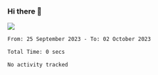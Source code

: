 ### Hi there 👋️

![](https://komarev.com/ghpvc/?username=Loner1024)

<!--START_SECTION:waka-->

```txt
From: 25 September 2023 - To: 02 October 2023

Total Time: 0 secs

No activity tracked
```

<!--END_SECTION:waka-->



